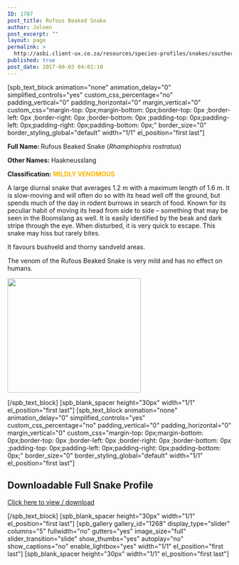 ```yaml
---
ID: 1707
post_title: Rufous Beaked Snake
author: Joleen
post_excerpt: ""
layout: page
permalink: >
  http://asbi.client-ux.co.za/resources/species-profiles/snakes/southern-africa/rufous-beaked-snake/
published: true
post_date: 2017-08-03 04:01:10
---
```

[spb_text_block animation="none" animation_delay="0" simplified_controls="yes" custom_css_percentage="no" padding_vertical="0" padding_horizontal="0" margin_vertical="0" custom_css="margin-top: 0px;margin-bottom: 0px;border-top: 0px ;border-left: 0px ;border-right: 0px ;border-bottom: 0px ;padding-top: 0px;padding-left: 0px;padding-right: 0px;padding-bottom: 0px;" border_size="0" border_styling_global="default" width="1/1" el_position="first last"]

<strong>Full Name: </strong>Rufous Beaked Snake (<em>Rhamphiophis rostratus</em>)

<strong>Other Names:</strong> Haakneusslang

<strong>Classification:</strong> <span style="color: #fcb600;"><strong>MILDLY VENOMOUS</strong></span>

A large diurnal snake that averages 1.2 m with a maximum length of 1.6 m. It is slow-moving and will often do so with its head well off the ground, but spends much of the day in rodent burrows in search of food. Known for its peculiar habit of moving its head from side to side – something that may be seen in the Boomslang as well. It is easily identified by the beak and dark stripe through the eye. When disturbed, it is very quick to escape. This snake may hiss but rarely bites.

It favours bushveld and thorny sandveld areas.

The venom of the Rufous Beaked Snake is very mild and has no effect on humans.

<a href="http://asbi.client-ux.co.za/wp-content/uploads/2016/06/Rufous_Beaked_Snake_DIST_web.jpg"><img class="alignnone wp-image-831 size-medium" src="http://asbi.client-ux.co.za/wp-content/uploads/2016/06/Rufous_Beaked_Snake_DIST_web-300x257.jpg" width="300" height="257" /></a>

[/spb_text_block] [spb_blank_spacer height="30px" width="1/1" el_position="first last"] [spb_text_block animation="none" animation_delay="0" simplified_controls="yes" custom_css_percentage="no" padding_vertical="0" padding_horizontal="0" margin_vertical="0" custom_css="margin-top: 0px;margin-bottom: 0px;border-top: 0px ;border-left: 0px ;border-right: 0px ;border-bottom: 0px ;padding-top: 0px;padding-left: 0px;padding-right: 0px;padding-bottom: 0px;" border_size="0" border_styling_global="default" width="1/1" el_position="first last"]
<h2>Downloadable Full Snake Profile</h2>
<a href="http://asbi.client-ux.co.za/wp-content/uploads/2016/06/20170522_ASI_SP_Rufous_Beaked_Snake_A4_DESKTOP.pdf" target="_blank">Click here to view / download</a>

[/spb_text_block] [spb_blank_spacer height="30px" width="1/1" el_position="first last"] [spb_gallery gallery_id="1268" display_type="slider" columns="5" fullwidth="no" gutters="yes" image_size="full" slider_transition="slide" show_thumbs="yes" autoplay="no" show_captions="no" enable_lightbox="yes" width="1/1" el_position="first last"] [spb_blank_spacer height="30px" width="1/1" el_position="first last"]